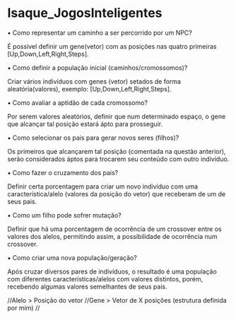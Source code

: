 # Isaque_JogosInteligentes

▪ Como representar um caminho a ser percorrido por um NPC?


  É possível definir um gene(vetor) com as posições nas quatro primeiras [Up,Down,Left,Right,Steps].


▪ Como definir a população inicial (caminhos/cromossomos)?


  Criar vários indivíduos com genes (vetor) setados de forma aleatória(valores), exemplo: [Up,Down,Left,Right,Steps].


▪ Como avaliar a aptidão de cada cromossomo?


  Por serem valores aleatórios, definir que num determinado espaço, o gene que alcançar tal posição estará ápto para prosseguir. 


▪ Como selecionar os pais para gerar novos seres (filhos)?


  Os primeiros que alcançarem tal posição (comentada na questão anterior), serão considerados áptos para trocarem seu conteúdo com outro indivíduo.


▪ Como fazer o cruzamento dos pais?


  Definir certa porcentagem para criar um novo indivíduo com uma característica/alelo (valores da posição do vetor) que receberam de um de seus pais.


▪ Como um filho pode sofrer mutação?


  Definir que há uma porcentagem de ocorrência de um crossover entre os valores dos alelos, permitindo assim, a possibilidade de ocorrência num crossover.
  
  
▪ Como criar uma nova população/geração?


  Após cruzar diversos pares de indivíduos, o resultado é uma população com diferentes características/alelos com valores distintos, porém, recebendo algumas valores semelhantes de seus pais.
  
  
  
//Alelo > Posição do vetor
//Gene > Vetor de X posições (estrutura definida por mim)
//
